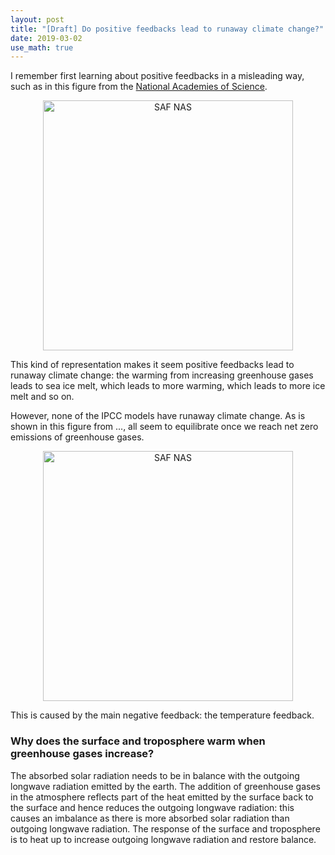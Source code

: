 ```yaml
---
layout: post
title: "[Draft] Do positive feedbacks lead to runaway climate change?"
date: 2019-03-02
use_math: true
---
```


<p>I remember first learning about positive feedbacks in a misleading way, such as in this figure from the <a href='https://nas-sites.org/americasclimatechoices/more-resources-on-climate-change/climate-change-lines-of-evidence-booklet/evidence-impacts-and-choices-figure-gallery/figure-9/'>National Academies of Science</a>.</p>

<div style="text-align:center;valign:center"><img src="https://matthewjhenry.github.io/images/SAF_NAS.jpg" alt="SAF NAS" style="width: 400px; height: auto;"></div>

<p>This kind of representation makes it seem positive feedbacks lead to runaway climate change: the warming from increasing greenhouse gases leads to sea ice melt, which leads to more warming, which leads to more ice melt and so on.</p>

<p>However, none of the IPCC models have runaway climate change. As is shown in this figure from ..., all seem to equilibrate once we reach net zero emissions of greenhouse gases.</p>

<div style="text-align:center;valign:center"><img src="https://matthewjhenry.github.io/images/SAF_NAS.jpg" alt="SAF NAS" style="width: 400px; height: auto;"></div>

<p>This is caused by the main negative feedback: the temperature feedback.</p>

<h3>Why does the surface and troposphere warm when greenhouse gases increase?</h3>

<p>The absorbed solar radiation needs to be in balance with the outgoing longwave radiation emitted by the earth. The addition of greenhouse gases in the atmosphere reflects part of the heat emitted by the surface back to the surface and hence reduces the outgoing longwave radiation: this causes an imbalance as there is more absorbed solar radiation than outgoing longwave radiation. The response of the surface and troposphere is to heat up to increase outgoing longwave radiation and restore balance.</p>
